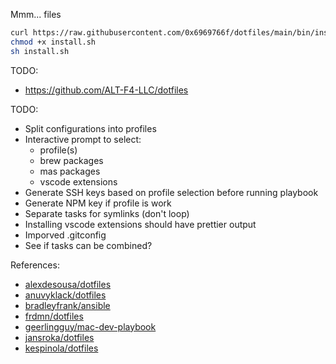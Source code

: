 Mmm... files

```bash
curl https://raw.githubusercontent.com/0x6969766f/dotfiles/main/bin/install.sh --output install.sh
chmod +x install.sh
sh install.sh
```

TODO:
- https://github.com/ALT-F4-LLC/dotfiles

TODO:

- Split configurations into profiles
- Interactive prompt to select:
  - profile(s)
  - brew packages
  - mas packages
  - vscode extensions
- Generate SSH keys based on profile selection before running playbook
- Generate NPM key if profile is work
- Separate tasks for symlinks (don't loop)
- Installing vscode extensions should have prettier output
- Imporved .gitconfig
- See if tasks can be combined?

References:

- [alexdesousa/dotfiles](https://github.com/alexdesousa/dotfiles)
- [anuvyklack/dotfiles](https://github.com/anuvyklack/dotfiles)
- [bradleyfrank/ansible](https://github.com/bradleyfrank/ansible)
- [frdmn/dotfiles](https://github.com/frdmn/dotfiles)
- [geerlingguy/mac-dev-playbook](https://github.com/geerlingguy/mac-dev-playbook)
- [jansroka/dotfiles](https://github.com/jansroka/dotfiles)
- [kespinola/dotfiles](https://github.com/kespinola/dotfiles)
